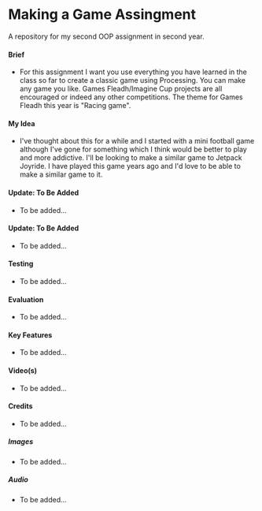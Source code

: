 # Making a Game Assingment
A repository for my second OOP assignment in second year.

#### Brief
- For this assignment I want you use everything you have learned in the class so far to create a classic game using Processing. You can make any game you like. Games Fleadh/Imagine Cup projects are all encouraged or indeed any other competitions. The theme for Games Fleadh this year is "Racing game".

#### My Idea
- I've thought about this for a while and I started with a mini football game although I've gone for something which I think would be better to play and more addictive. I'll be looking to make a similar game to Jetpack Joyride. I have played this game years ago and I'd love to be able to make a similar game to it.

#### Update: To Be Added
- To be added...

#### Update: To Be Added
- To be added...

#### Testing
- To be added...

#### Evaluation
- To be added...

#### Key Features
- To be added...

#### Video(s)
- To be added...

#### Credits
- To be added...

##### Images
- To be added...

##### Audio
- To be added...
